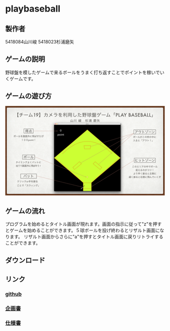 # playbaseball
## 製作者
5418084山川峻  5418023杉浦磨矢

## ゲームの説明
野球盤を模したゲームで来るボールをうまく打ち返すことでポイントを稼いでいくゲームです。

## ゲームの遊び方
<img src="poster.002.png">

## ゲームの流れ
プログラムを始めるとタイトル画面が現れます。画面の指示に従って"z"を押すとゲームを始めることができます。５球ボールを投げ終わるとリザルト画面になります。
リザルト画面からさらに"a"を押すとタイトル画面に戻りリトライすることができます。

## ダウンロード


## リンク
### [github](https://github.com/5418084TakashiYamakawa/playplaybaseball)  
### [企画書](plans.pdf)  
### [仕様書](specs.pdf)  
